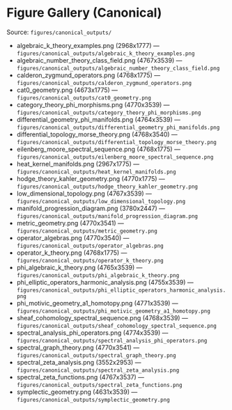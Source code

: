 # Figure Gallery (Canonical)

Source: `figures/canonical_outputs/`


- algebraic_k_theory_examples.png (2968x1777) — `figures/canonical_outputs/algebraic_k_theory_examples.png`
- algebraic_number_theory_class_field.png (4767x3539) — `figures/canonical_outputs/algebraic_number_theory_class_field.png`
- calderon_zygmund_operators.png (4768x1775) — `figures/canonical_outputs/calderon_zygmund_operators.png`
- cat0_geometry.png (4673x1775) — `figures/canonical_outputs/cat0_geometry.png`
- category_theory_phi_morphisms.png (4770x3539) — `figures/canonical_outputs/category_theory_phi_morphisms.png`
- differential_geometry_phi_manifolds.png (4764x3539) — `figures/canonical_outputs/differential_geometry_phi_manifolds.png`
- differential_topology_morse_theory.png (4768x3540) — `figures/canonical_outputs/differential_topology_morse_theory.png`
- eilenberg_moore_spectral_sequence.png (4768x1775) — `figures/canonical_outputs/eilenberg_moore_spectral_sequence.png`
- heat_kernel_manifolds.png (2967x1775) — `figures/canonical_outputs/heat_kernel_manifolds.png`
- hodge_theory_kahler_geometry.png (4770x1775) — `figures/canonical_outputs/hodge_theory_kahler_geometry.png`
- low_dimensional_topology.png (4767x3539) — `figures/canonical_outputs/low_dimensional_topology.png`
- manifold_progression_diagram.png (3780x2447) — `figures/canonical_outputs/manifold_progression_diagram.png`
- metric_geometry.png (4770x3541) — `figures/canonical_outputs/metric_geometry.png`
- operator_algebras.png (4770x3540) — `figures/canonical_outputs/operator_algebras.png`
- operator_k_theory.png (4768x1775) — `figures/canonical_outputs/operator_k_theory.png`
- phi_algebraic_k_theory.png (4765x3539) — `figures/canonical_outputs/phi_algebraic_k_theory.png`
- phi_elliptic_operators_harmonic_analysis.png (4755x3539) — `figures/canonical_outputs/phi_elliptic_operators_harmonic_analysis.png`
- phi_motivic_geometry_a1_homotopy.png (4771x3539) — `figures/canonical_outputs/phi_motivic_geometry_a1_homotopy.png`
- sheaf_cohomology_spectral_sequence.png (4768x3539) — `figures/canonical_outputs/sheaf_cohomology_spectral_sequence.png`
- spectral_analysis_phi_operators.png (4774x3539) — `figures/canonical_outputs/spectral_analysis_phi_operators.png`
- spectral_graph_theory.png (4770x3541) — `figures/canonical_outputs/spectral_graph_theory.png`
- spectral_zeta_analysis.png (3552x2953) — `figures/canonical_outputs/spectral_zeta_analysis.png`
- spectral_zeta_functions.png (4767x3537) — `figures/canonical_outputs/spectral_zeta_functions.png`
- symplectic_geometry.png (4631x3539) — `figures/canonical_outputs/symplectic_geometry.png`
